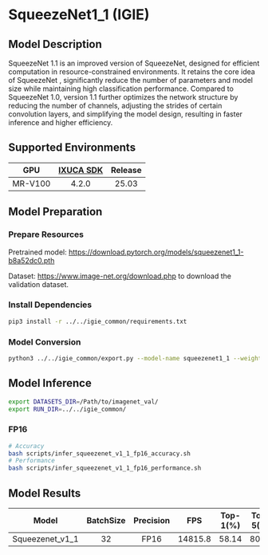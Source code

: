 # SqueezeNet1_1 (IGIE)

## Model Description

SqueezeNet 1.1 is an improved version of SqueezeNet, designed for efficient computation in resource-constrained environments. It retains the core idea of SqueezeNet ,  significantly reduce the number of parameters and model size while maintaining high classification performance. Compared to SqueezeNet 1.0, version 1.1 further optimizes the network structure by reducing the number of channels, adjusting the strides of certain convolution layers, and simplifying the model design, resulting in faster inference and higher efficiency. 

## Supported Environments

| GPU    | [IXUCA SDK](https://gitee.com/deep-spark/deepspark#%E5%A4%A9%E6%95%B0%E6%99%BA%E7%AE%97%E8%BD%AF%E4%BB%B6%E6%A0%88-ixuca) | Release |
| :----: | :----: | :----: |
| MR-V100 | 4.2.0     |  25.03  |

## Model Preparation

### Prepare Resources

Pretrained model: <https://download.pytorch.org/models/squeezenet1_1-b8a52dc0.pth>

Dataset: <https://www.image-net.org/download.php> to download the validation dataset.

### Install Dependencies

```bash
pip3 install -r ../../igie_common/requirements.txt
```

### Model Conversion

```bash
python3 ../../igie_common/export.py --model-name squeezenet1_1 --weight squeezenet1_1-b8a52dc0.pth --output squeezenet1_1.onnx
```

## Model Inference

```bash
export DATASETS_DIR=/Path/to/imagenet_val/
export RUN_DIR=../../igie_common/
```

### FP16

```bash
# Accuracy
bash scripts/infer_squeezenet_v1_1_fp16_accuracy.sh
# Performance
bash scripts/infer_squeezenet_v1_1_fp16_performance.sh
```

## Model Results

| Model           | BatchSize | Precision | FPS     | Top-1(%) | Top-5(%) |
| :----: | :----: | :----: | :----: | :----: | :----: |
| Squeezenet_v1_1 | 32        | FP16      | 14815.8 | 58.14    | 80.58    |
